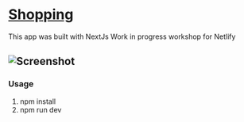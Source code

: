 # [Shopping]() 
This app was built with NextJs
Work in progress workshop for Netlify

## ![Screenshot]()

### Usage

1. npm install
2. npm run dev 

